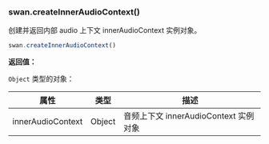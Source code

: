 ### swan.createInnerAudioContext()

创建并返回内部 audio 上下文 innerAudioContext 实例对象。

```js
swan.createInnerAudioContext()
```

**返回值：**

`Object` 类型的对象：

|属性|类型|描述|
|-|-|-|
|innerAudioContext|Object|音频上下文 innerAudioContext 实例对象|
